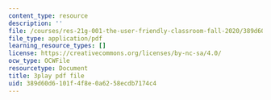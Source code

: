 ```yaml
---
content_type: resource
description: ''
file: /courses/res-21g-001-the-user-friendly-classroom-fall-2020/389d60d6101f4f8e0a6258ecdb7174c4_Dy4KEXJsVIY.pdf
file_type: application/pdf
learning_resource_types: []
license: https://creativecommons.org/licenses/by-nc-sa/4.0/
ocw_type: OCWFile
resourcetype: Document
title: 3play pdf file
uid: 389d60d6-101f-4f8e-0a62-58ecdb7174c4
---
```

